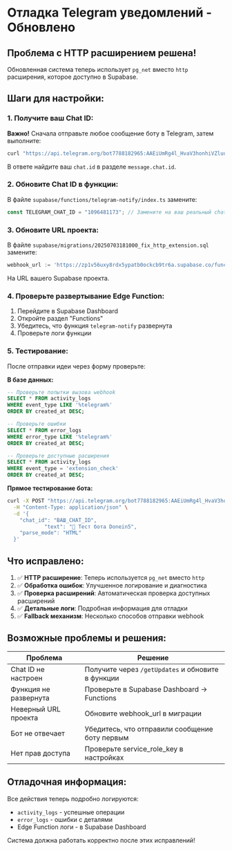 # Отладка Telegram уведомлений - Обновлено

## Проблема с HTTP расширением решена!

Обновленная система теперь использует `pg_net` вместо `http` расширения, которое доступно в Supabase.

## Шаги для настройки:

### 1. Получите ваш Chat ID:

**Важно!** Сначала отправьте любое сообщение боту в Telegram, затем выполните:

```bash
curl "https://api.telegram.org/bot7788182965:AAEiUmRg4l_HvaV3honhiVZluu_gFadOcrA/getUpdates"
```

В ответе найдите ваш `chat.id` в разделе `message.chat.id`.

### 2. Обновите Chat ID в функции:

В файле `supabase/functions/telegram-notify/index.ts` замените:

```typescript
const TELEGRAM_CHAT_ID = "1096481173"; // Замените на ваш реальный chat_id
```

### 3. Обновите URL проекта:

В файле `supabase/migrations/20250703181000_fix_http_extension.sql` замените:

```sql
webhook_url := 'https://zp1v56uxy8rdx5ypatb0ockcb9tr6a.supabase.co/functions/v1/telegram-notify';
```

На URL вашего Supabase проекта.

### 4. Проверьте развертывание Edge Function:

1. Перейдите в Supabase Dashboard
2. Откройте раздел "Functions"
3. Убедитесь, что функция `telegram-notify` развернута
4. Проверьте логи функции

### 5. Тестирование:

После отправки идеи через форму проверьте:

**В базе данных:**

```sql
-- Проверьте попытки вызова webhook
SELECT * FROM activity_logs
WHERE event_type LIKE '%telegram%'
ORDER BY created_at DESC;

-- Проверьте ошибки
SELECT * FROM error_logs
WHERE error_type LIKE '%telegram%'
ORDER BY created_at DESC;

-- Проверьте доступные расширения
SELECT * FROM activity_logs
WHERE event_type = 'extension_check'
ORDER BY created_at DESC;
```

**Прямое тестирование бота:**

```bash
curl -X POST "https://api.telegram.org/bot7788182965:AAEiUmRg4l_HvaV3honhiVZluu_gFadOcrA/sendMessage" \
  -H "Content-Type: application/json" \
  -d '{
    "chat_id": "ВАШ_CHAT_ID",
            "text": "🧪 Тест бота Donein5",
    "parse_mode": "HTML"
  }'
```

## Что исправлено:

1. ✅ **HTTP расширение**: Теперь используется `pg_net` вместо `http`
2. ✅ **Обработка ошибок**: Улучшенное логирование и диагностика
3. ✅ **Проверка расширений**: Автоматическая проверка доступных расширений
4. ✅ **Детальные логи**: Подробная информация для отладки
5. ✅ **Fallback механизм**: Несколько способов отправки webhook

## Возможные проблемы и решения:

| Проблема              | Решение                                           |
| --------------------- | ------------------------------------------------- |
| Chat ID не настроен   | Получите через `/getUpdates` и обновите в функции |
| Функция не развернута | Проверьте в Supabase Dashboard → Functions        |
| Неверный URL проекта  | Обновите webhook_url в миграции                   |
| Бот не отвечает       | Убедитесь, что отправили сообщение боту первым    |
| Нет прав доступа      | Проверьте service_role_key в настройках           |

## Отладочная информация:

Все действия теперь подробно логируются:

- `activity_logs` - успешные операции
- `error_logs` - ошибки с деталями
- Edge Function логи - в Supabase Dashboard

Система должна работать корректно после этих исправлений!
